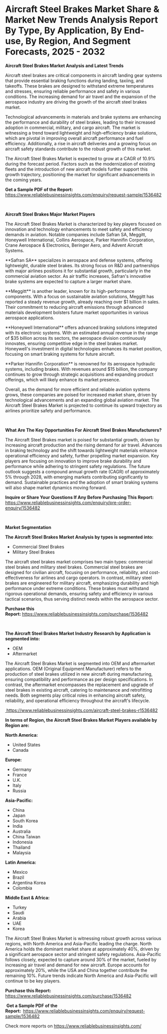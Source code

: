 <p><h1>Aircraft Steel Brakes Market Share & Market New Trends Analysis Report By Type, By Application, By End-use, By Region, And Segment Forecasts, 2025 - 2032</h1></p><p><strong>Aircraft Steel Brakes Market Analysis and Latest Trends</strong></p>
<p><p>Aircraft steel brakes are critical components in aircraft landing gear systems that provide essential braking functions during landing, taxiing, and takeoffs. These brakes are designed to withstand extreme temperatures and stresses, ensuring reliable performance and safety in various conditions. The increasing demand for air travel and the expansion of the aerospace industry are driving the growth of the aircraft steel brakes market. </p><p>Technological advancements in materials and brake systems are enhancing the performance and durability of steel brakes, leading to their increased adoption in commercial, military, and cargo aircraft. The market is witnessing a trend toward lightweight and high-efficiency brake solutions, which are pivotal in improving overall aircraft performance and fuel efficiency. Additionally, a rise in aircraft deliveries and a growing focus on aircraft safety standards contribute to the robust growth of this market.</p><p>The Aircraft Steel Brakes Market is expected to grow at a CAGR of 10.9% during the forecast period. Factors such as the modernization of existing fleets and the introduction of new aircraft models further support this growth trajectory, positioning the market for significant advancements in the coming years.</p></p>
<p><strong>Get a Sample PDF of the Report:&nbsp;</strong> <a href="https://www.reliablebusinessinsights.com/enquiry/request-sample/1536482?utm_campaign=2247&utm_medium=2&utm_source=Github&utm_content=ia&utm_term=27022025&utm_id=aircraft-steel-brakes">https://www.reliablebusinessinsights.com/enquiry/request-sample/1536482</a></p>
<p>&nbsp;</p>
<p><strong>Aircraft Steel Brakes Major Market Players</strong></p>
<p><p>The Aircraft Steel Brakes Market is characterized by key players focused on innovation and technology enhancements to meet safety and efficiency demands in aviation. Notable companies include Safran SA, Meggitt, Honeywell International, Collins Aerospace, Parker Hannifin Corporation, Crane Aerospace & Electronics, Beringer Aero, and Advent Aircraft Systems.</p><p>**Safran SA** specializes in aerospace and defense systems, offering lightweight, durable steel brakes. Its strong focus on R&D and partnerships with major airlines positions it for substantial growth, particularly in the commercial aviation sector. As air traffic increases, Safran's innovative brake systems are expected to capture a larger market share.</p><p>**Meggitt** is another leader, known for its high-performance components. With a focus on sustainable aviation solutions, Meggitt has reported a steady revenue growth, already reaching over $1 billion in sales. Their commitment to reducing aircraft emissions through advanced materials development bolsters future market opportunities in various aerospace applications.</p><p>**Honeywell International** offers advanced braking solutions integrated with its electronic systems. With an estimated annual revenue in the range of $35 billion across its sectors, the aerospace division continuously innovates, ensuring competitive edge in the steel brakes market. Honeywell's investment in digital technologies enhances its market position, focusing on smart braking systems for future aircraft.</p><p>**Parker Hannifin Corporation** is renowned for its aerospace hydraulic systems, including brakes. With revenues around $15 billion, the company continues to grow through strategic acquisitions and expanding product offerings, which will likely enhance its market presence.</p><p>Overall, as the demand for more efficient and reliable aviation systems grows, these companies are poised for increased market share, driven by technological advancements and an expanding global aviation market. The Aircraft Steel Brakes Market is projected to continue its upward trajectory as airlines prioritize safety and performance.</p></p>
<p>&nbsp;</p>
<p><strong>What Are The Key Opportunities For Aircraft Steel Brakes Manufacturers?</strong></p>
<p><p>The Aircraft Steel Brakes market is poised for substantial growth, driven by increasing aircraft production and the rising demand for air travel. Advances in braking technology and the shift towards lightweight materials enhance operational efficiency and safety, further propelling market expansion. Key players are focusing on innovation to improve brake durability and performance while adhering to stringent safety regulations. The future outlook suggests a compound annual growth rate (CAGR) of approximately 5% through 2028, with emerging markets contributing significantly to demand. Sustainable practices and the adoption of smart braking systems will also shape market dynamics moving forward.</p></p>
<p><strong>Inquire or Share Your Questions If Any Before Purchasing This Report:</strong> <a href="https://www.reliablebusinessinsights.com/enquiry/pre-order-enquiry/1536482?utm_campaign=2247&utm_medium=2&utm_source=Github&utm_content=ia&utm_term=27022025&utm_id=aircraft-steel-brakes">https://www.reliablebusinessinsights.com/enquiry/pre-order-enquiry/1536482</a></p>
<p>&nbsp;</p>
<p><strong>Market Segmentation</strong></p>
<p><strong>The Aircraft Steel Brakes Market Analysis by types is segmented into:</strong></p>
<p><ul><li>Commercial Steel Brakes</li><li>Military Steel Brakes</li></ul></p>
<p><p>The aircraft steel brakes market comprises two main types: commercial steel brakes and military steel brakes. Commercial steel brakes are designed for civilian aircraft, focusing on performance, reliability, and cost-effectiveness for airlines and cargo operators. In contrast, military steel brakes are engineered for military aircraft, emphasizing durability and high performance under extreme conditions. These brakes must withstand rigorous operational demands, ensuring safety and efficiency in various tactical scenarios, thus serving distinct needs within the aerospace sector.</p></p>
<p><strong>Purchase this Report:&nbsp;</strong><a href="https://www.reliablebusinessinsights.com/purchase/1536482?utm_campaign=2247&utm_medium=2&utm_source=Github&utm_content=ia&utm_term=27022025&utm_id=aircraft-steel-brakes">https://www.reliablebusinessinsights.com/purchase/1536482</a></p>
<p>&nbsp;</p>
<p><strong>The Aircraft Steel Brakes Market Industry Research by Application is segmented into:</strong></p>
<p><ul><li>OEM</li><li>Aftermarket</li></ul></p>
<p><p>The Aircraft Steel Brakes Market is segmented into OEM and aftermarket applications. OEM (Original Equipment Manufacturer) refers to the production of steel brakes utilized in new aircraft during manufacturing, ensuring compatibility and performance as per design specifications. In contrast, the aftermarket encompasses the replacement and upgrade of steel brakes in existing aircraft, catering to maintenance and retrofitting needs. Both segments play critical roles in enhancing aircraft safety, reliability, and operational efficiency throughout the aircraft's lifecycle.</p></p>
<p><a href="https://www.reliablebusinessinsights.com/aircraft-steel-brakes-r1536482?utm_campaign=2247&utm_medium=2&utm_source=Github&utm_content=ia&utm_term=27022025&utm_id=aircraft-steel-brakes">&nbsp;https://www.reliablebusinessinsights.com/aircraft-steel-brakes-r1536482</a></p>
<p><strong>In terms of Region, the Aircraft Steel Brakes Market Players available by Region are:</strong></p>
<p>
    <p> <strong> North America: </strong>
        <ul>
            <li>United States</li>
            <li>Canada</li>
        </ul>
        </p> 
    <p> <strong> Europe: </strong>
        <ul>
            <li>Germany</li>
            <li>France</li>
            <li>U.K.</li>
            <li>Italy</li>
            <li>Russia</li>
        </ul>
        </p> 
    <p> <strong> Asia-Pacific: </strong>
        <ul>
            <li>China</li>
            <li>Japan</li>
            <li>South Korea</li>
            <li>India</li>
            <li>Australia</li>
            <li>China Taiwan</li>
            <li>Indonesia</li>
            <li>Thailand</li>
            <li>Malaysia</li>
        </ul>
        </p> 
    <p> <strong> Latin America: </strong>
        <ul>
            <li>Mexico</li>
            <li>Brazil</li>
            <li>Argentina Korea</li>
            <li>Colombia</li>
        </ul>
        </p> 
    <p> <strong> Middle East & Africa: </strong>
        <ul>
            <li>Turkey</li>
            <li>Saudi</li>
            <li>Arabia</li>
            <li>UAE</li>
            <li>Korea</li>
        </ul>
    </p>
    </p>
<p><p>The Aircraft Steel Brakes Market is witnessing robust growth across various regions, with North America and Asia-Pacific leading the charge. North America holds the dominant market share at approximately 40%, driven by a significant aerospace sector and stringent safety regulations. Asia-Pacific follows closely, expected to capture around 30% of the market, fueled by increasing air travel and demand for new aircraft. Europe accounts for approximately 20%, while the USA and China together contribute the remaining 10%. Future trends indicate North America and Asia-Pacific will continue to be key players.</p></p>
<p><strong>Purchase this Report: </strong><a href="https://www.reliablebusinessinsights.com/purchase/1536482?utm_campaign=2247&utm_medium=2&utm_source=Github&utm_content=ia&utm_term=27022025&utm_id=aircraft-steel-brakes">https://www.reliablebusinessinsights.com/purchase/1536482</a></p>
<p>&nbsp;<strong>Get a Sample PDF of the Report:&nbsp;&nbsp;</strong><a href="https://www.reliablebusinessinsights.com/enquiry/request-sample/1536482?utm_campaign=2247&utm_medium=2&utm_source=Github&utm_content=ia&utm_term=27022025&utm_id=aircraft-steel-brakes">https://www.reliablebusinessinsights.com/enquiry/request-sample/1536482</a></p>
<p><strong></strong></p>
<p>Check more reports on <a href="https://www.reliablebusinessinsights.com/?utm_campaign=2247&utm_medium=2&utm_source=Github&utm_content=ia&utm_term=27022025&utm_id=aircraft-steel-brakes">https://www.reliablebusinessinsights.com/</a></p>